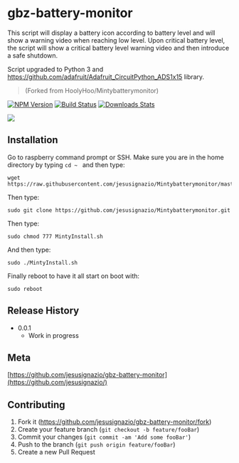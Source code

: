# gbz-battery-monitor
This script will display a battery icon according to battery level and will show a warning video when reaching low level.  Upon critical battery level, the script will show a critical battery level warning video and then introduce a safe shutdown.  

Script upgraded to Python 3 and https://github.com/adafruit/Adafruit_CircuitPython_ADS1x15 library.



> (Forked from HoolyHoo/Mintybatterymonitor)

[![NPM Version][npm-image]][npm-url]
[![Build Status][travis-image]][travis-url]
[![Downloads Stats][npm-downloads]][npm-url]

![](header.png)

## Installation

Go to raspberry command prompt or SSH.
Make sure you are in the home directory by typing ```cd ~ ``` and then type:
```
wget https://raw.githubusercontent.com/jesusignazio/Mintybatterymonitor/master/MintyInstall.sh
```
Then type:
```
sudo git clone https://github.com/jesusignazio/Mintybatterymonitor.git
```
Then type:
```
sudo chmod 777 MintyInstall.sh
```
And then type:
```
sudo ./MintyInstall.sh
```
Finally reboot to have it all start on boot with:
```
sudo reboot
```

## Release History

* 0.0.1
    * Work in progress

## Meta

[https://github.com/jesusignazio/gbz-battery-monitor](https://github.com/jesusignazio/)

## Contributing

1. Fork it (<https://github.com/jesusignazio/gbz-battery-monitor/fork>)
2. Create your feature branch (`git checkout -b feature/fooBar`)
3. Commit your changes (`git commit -am 'Add some fooBar'`)
4. Push to the branch (`git push origin feature/fooBar`)
5. Create a new Pull Request

<!-- Markdown link & img dfn's -->
[npm-image]: https://img.shields.io/npm/v/datadog-metrics.svg?style=flat-square
[npm-url]: https://npmjs.org/package/datadog-metrics
[npm-downloads]: https://img.shields.io/npm/dm/datadog-metrics.svg?style=flat-square
[travis-image]: https://img.shields.io/travis/dbader/node-datadog-metrics/master.svg?style=flat-square
[travis-url]: https://travis-ci.org/dbader/node-datadog-metrics
[wiki]: https://github.com/yourname/yourproject/wiki
